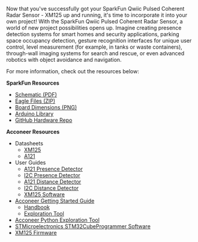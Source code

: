 Now that you've successfully got your SparkFun Qwiic Pulsed Coherent Radar Sensor - XM125 up and running, it's time to incorporate it into your own project! With the SparkFun Qwiic Pulsed Coherent Radar Sensor, a world of new project possibilities opens up. Imagine creating presence detection systems for smart homes and security applications, parking space occupancy detection, gesture recognition interfaces for unique user control, level measurement (for example, in tanks or waste containers), through-wall imaging systems for search and rescue, or even advanced robotics with object avoidance and navigation.

For more information, check out the resources below:

**SparkFun Resources**

* [Schematic (PDF)](../assets/board_files/SparkFun_Qwiic_Pulsed_Coherent_Radar_Sensor_Breakout-XM125_Schematic_v10.pdf)
* [Eagle Files (ZIP)](../assets/board_files/SparkFun_Qwiic_Pulsed_Coherent_Radar_Sensor_Breakout-XM125_v10.zip)
* [Board Dimensions (PNG)](../assets/img/SparkFun_Qwiic_Pulsed_Coherent_Radar_Sensor_Breakout-XM125_Schematic_v10.png)
* [Arduino Library](https://github.com/sparkfun/SparkFun_Qwiic_XM125_Arduino_Library)
* [GitHub Hardware Repo](https://github.com/sparkfun/SparkFun_Qwiic_Pulsed_Radar_Sensor_XM125)

**Acconeer Resources**

* Datasheets
    * [XM125](../assets/component_documentation/XM125_datasheet-3133248.pdf)
    * [A121](../assets/component_documentation/A121%20datasheet.pdf)
* User Guides
    * [A121 Presence Detector](../assets/component_documentation/A121%20Presence%20Detector%20User%20Guide.pdf)
    * [I2C Presence Detector](../assets/component_documentation/I2C%20Presence%20Detector%20User%20Guide.pdf)
    * [A121 Distance Detector](../assets/component_documentation/A121%20Distance%20Detector%20User%20Guide.pdf)
    * [I2C Distance Detector](../assets/component_documentation/I2C%20Distance%20Detector%20User%20Guide.pdf)
    * [XM125 Software](../assets/component_documentation/XM125%20Software%20User%20Guide.pdf)
* [Acconeer Getting Started Guide](https://docs.acconeer.com/en/latest/)
    * [Handbook](https://docs.acconeer.com/en/latest/handbook/index.html)
    * [Exploration Tool](https://docs.acconeer.com/en/latest/exploration_tool/index.html)
* [Acconeer Python Exploration Tool](https://github.com/acconeer/acconeer-python-exploration)
* [STMicroelectronics STM32CubeProgrammer Software](https://www.st.com/en/development-tools/stm32cubeprog.html)
* [XM125 Firmware](https://developer.acconeer.com/home/a121-docs-software/xm125-xe125/)
